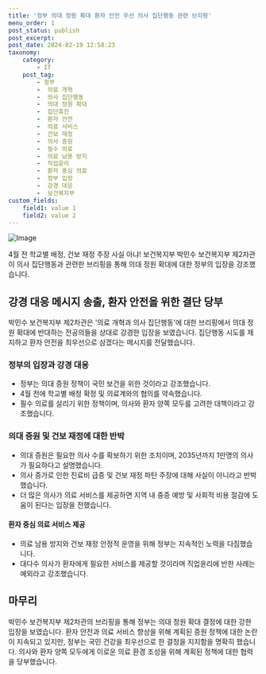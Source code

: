 ```yaml
---
title: '정부 의대 정원 확대 환자 안전 우선 의사 집단행동 관련 브리핑'
menu_order: 1
post_status: publish
post_excerpt: 
post_date: 2024-02-19 12:58:23
taxonomy:
    category:
        - IT
    post_tag:
        - 정부
        -  의료 개혁
        -  의사 집단행동
        -  의대 정원 확대
        -  집단휴진
        -  환자 안전
        -  의료 서비스
        -  건보 재정
        -  의사 증원
        -  필수 의료
        -  의료 남용 방지
        -  직업윤리
        -  환자 중심 의료
        -  정부 입장
        -  강경 대응
        -  보건복지부
custom_fields:
    field1: value 1
    field2: value 2
---
```


![Image](https://imgnews.pstatic.net/image/366/2024/02/13/0000969964_001_20240213135001409.jpg?type=w647)

4월 전 학교별 배정, 건보 재정 주장 사실 아냐! 보건복지부 박민수 보건복지부 제2차관이 의사 집단행동과 관련한 브리핑을 통해 의대 정원 확대에 대한 정부의 입장을 강조했습니다.
## 강경 대응 메시지 송출, 환자 안전을 위한 결단 당부
박민수 보건복지부 제2차관은 '의료 개혁과 의사 집단행동'에 대한 브리핑에서 의대 정원 확대에 반대하는 전공의들을 상대로 강경한 입장을 보였습니다. 집단행동 시도를 제지하고 환자 안전을 최우선으로 삼겠다는 메시지를 전달했습니다. 
### 정부의 입장과 강경 대응
- 정부는 의대 증원 정책이 국민 보건을 위한 것이라고 강조했습니다.
- 4월 전에 학교별 배정 확정 및 의료계와의 협의를 약속했습니다.
- 필수 의료를 살리기 위한 정책이며, 의사와 환자 양쪽 모두를 고려한 대책이라고 강조했습니다.
### 의대 증원 및 건보 재정에 대한 반박
- 의대 증원은 필요한 의사 수를 확보하기 위한 조치이며, 2035년까지 1만명의 의사가 필요하다고 설명했습니다.
- 의사 증가로 인한 진료비 급증 및 건보 재정 파탄 주장에 대해 사실이 아니라고 반박했습니다.
- 더 많은 의사가 의료 서비스를 제공하면 지역 내 중증 예방 및 사회적 비용 절감에 도움이 된다는 입장을 전했습니다.
#### 환자 중심 의료 서비스 제공
- 의료 남용 방지와 건보 재정 안정적 운영을 위해 정부는 지속적인 노력을 다짐했습니다.
- 대다수 의사가 환자에게 필요한 서비스를 제공할 것이라며 직업윤리에 반한 사례는 예외라고 강조했습니다.
## 마무리
박민수 보건복지부 제2차관의 브리핑을 통해 정부는 의대 정원 확대 결정에 대한 강한 입장을 보였습니다. 환자 안전과 의료 서비스 향상을 위해 계획된 증원 정책에 대한 논란이 지속되고 있지만, 정부는 국민 건강을 최우선으로 한 결정을 지지함을 명확히 했습니다. 의사와 환자 양쪽 모두에게 이로운 의료 환경 조성을 위해 계획된 정책에 대한 협력을 당부했습니다.

